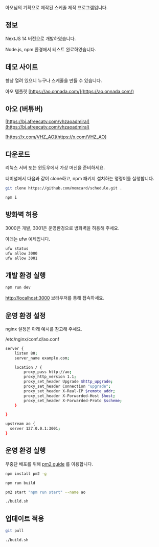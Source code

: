 아오님의 기획으로 제작된 스케줄 제작 프로그램입니다.

## 정보

NextJS 14 버전으로 개발하였습니다.

Node.js, npm 환경에서 테스트 완료하였습니다.

## 데모 사이트

항상 열려 있으니 누구나 스케줄을 만들 수 있습니다.

아오 템플릿 [https://ao.onnada.com/](https://ao.onnada.com/)

## 아오 (버튜버)

[https://bj.afreecatv.com/vhzaoadmiral](https://bj.afreecatv.com/vhzaoadmiral)

[https://x.com/VHZ_AO](https://x.com/VHZ_AO)

## 다운로드
리눅스 서버 또는 윈도우에서 가상 머신을 준비하세요.

터미널에서 다음과 같이 clone하고, npm 패키지 설치하는 명령어를 실행합니다.

```bash
git clone https://github.com/momcard/schedule.git .

npm i
```

## 방화벽 허용

3000은 개발, 3001은 운영환경으로 방화벽을 허용해 주세요.

아래는 ufw 예제입니다.

```bash
ufw status
ufw allow 3000
ufw allow 3001
```

## 개발 환경 실행

```bash
npm run dev
```

[http://localhost:3000](http://localhost:3000) 브라우저를 통해 접속하세요.

## 운영 환경 설정

nginx 설정은 아래 예시를 참고해 주세요.

/etc/nginx/conf.d/ao.conf

```bash
server {
    listen 80;
    server_name example.com;

    location / {
        proxy_pass http://ao;
        proxy_http_version 1.1;
        proxy_set_header Upgrade $http_upgrade;
        proxy_set_header Connection "upgrade";
        proxy_set_header X-Real-IP $remote_addr;
        proxy_set_header X-Forwarded-Host $host;
        proxy_set_header X-Forwarded-Proto $scheme;
    }

}

upstream ao {
  server 127.0.0.1:3001;
}
```

## 운영 환경 실행

무중단 배포를 위해 [pm2 guide](https://www.npmjs.com/package/pm2) 를 이용합니다.

```bash
npm install pm2 -g

npm run build

pm2 start "npm run start" --name ao

./build.sh
```

## 업데이트 적용

```bash
git pull

./build.sh
```
